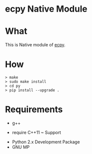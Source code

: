 ecpy Native Module
====================

# What
This is Native module of [ecpy](https://github.com/elliptic-shiho/ecpy/).

# How

```
> make
> sudo make install
> cd py
> pip install --upgrade .
```

# Requirements
* g++
 - require C++11 ~ Support
* Python 2.x Development Package
* GNU MP
